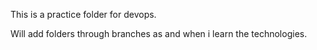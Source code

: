 This is a practice folder for devops.

Will add folders through branches as and when i learn the technologies.

